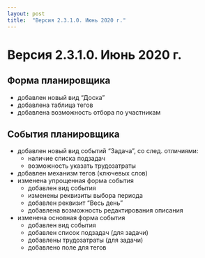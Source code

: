 ```yaml
---
layout: post
title:  "Версия 2.3.1.0. Июнь 2020 г."
---
```


# Версия 2.3.1.0. Июнь 2020 г.

## Форма планировщика
- добавлен новый вид “Доска”
- добавлена таблица тегов
- добавлена возможность отбора по участникам 

## События планировщика
- добавлен новый вид событий “Задача”, со след. отличиями:
  - наличие списка подзадач
  - возможность указать трудозатраты
- добавлен механизм тегов (ключевых слов)
- изменена упрощенная форма события
  - добавлен вид события
  - изменены реквизиты выбора периода
  - добавлен реквизит “Весь день”
  - добавлена возможность редактирования описания
- изменена основная форма события
  - добавлен вид события
  - добавлен список подзадач (для задачи)
  - добавлены трудозатраты (для задачи)
  - добавлено поле для тегов